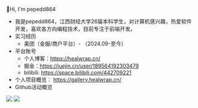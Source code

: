 👋Hi, I'm pepedd864

- 我是pepedd864，江西财经大学26届本科学生，对计算机感兴趣，热爱软件开发，喜欢各方向编程技术，目前专注于前端开发。
- 实习经历
  - 美团（金服/商户平台）- （2024.09-至今）
- 平台账号
  - 个人博客：https://healwrap.cn/
  - 掘金：https://juejin.cn/user/189564192303479
  - bilibili: https://space.bilibili.com/442709221
- 个人项目概览： https://gallery.healwrap.cn/
- Github活动概览

[![](https://github-readme-stats.vercel.app/api?username=pepedd864&hide=issues)](https://github.com/pepedd864/github-readme-stats)
[![](https://github-readme-stats.vercel.app/api/top-langs/?username=pepedd864&layout=compact)](https://github.com/pepedd864/github-readme-stats)
